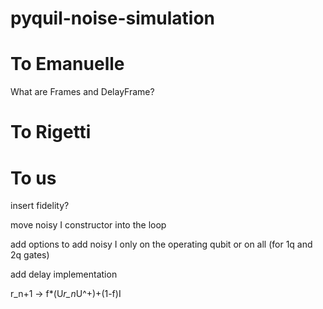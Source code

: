 # pyquil-noise-simulation

# To Emanuelle

What are Frames and DelayFrame?

# To Rigetti

# To us

insert fidelity?

move noisy I constructor into the loop

add options to add noisy I only on the operating qubit or on all (for 1q and 2q gates)

add delay implementation

r_n+1 -> f*(U*r_n*U^+)+(1-f)I